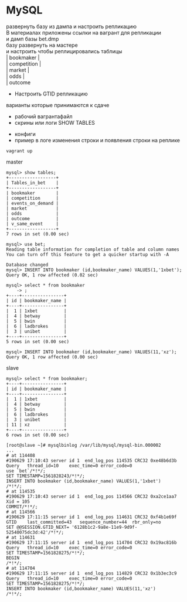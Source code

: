 #  MySQL
развернуть базу из дампа и настроить репликацию<br>
В материалах приложены ссылки на вагрант для репликации<br>
и дамп базы bet.dmp<br>
базу развернуть на мастере<br>
и настроить чтобы реплицировались таблицы<br>
| bookmaker |<br>
| competition |<br>
| market |<br>
| odds |<br>
| outcome<br>

* Настроить GTID репликацию

варианты которые принимаются к сдаче<br>
- рабочий вагрантафайл<br>
- скрины или логи SHOW TABLES<br>
* конфиги<br>
* пример в логе изменения строки и появления строки на реплике <br>


```
vagrant up
```
master
```
mysql> show tables;
+------------------+
| Tables_in_bet    |
+------------------+
| bookmaker        |
| competition      |
| events_on_demand |
| market           |
| odds             |
| outcome          |
| v_same_event     |
+------------------+
7 rows in set (0.00 sec)

mysql> use bet;
Reading table information for completion of table and column names
You can turn off this feature to get a quicker startup with -A

Database changed
mysql> INSERT INTO bookmaker (id,bookmaker_name) VALUES(1,'1xbet');
Query OK, 1 row affected (0.02 sec)

mysql> select * from bookmaker
    -> ;
+----+----------------+
| id | bookmaker_name |
+----+----------------+
|  1 | 1xbet          |
|  4 | betway         |
|  5 | bwin           |
|  6 | ladbrokes      |
|  3 | unibet         |
+----+----------------+
5 rows in set (0.00 sec)

mysql> INSERT INTO bookmaker (id,bookmaker_name) VALUES(11,'xz');
Query OK, 1 row affected (0.00 sec)
```


slave
```
mysql> select * from bookmaker;
+----+----------------+
| id | bookmaker_name |
+----+----------------+
|  1 | 1xbet          |
|  4 | betway         |
|  5 | bwin           |
|  6 | ladbrokes      |
|  3 | unibet         |
| 11 | xz             |
+----+----------------+
6 rows in set (0.00 sec)
```

```
[root@slave ~]# mysqlbinlog /var/lib/mysql/mysql-bin.000002
...
# at 114408
#190629 17:10:43 server id 1  end_log_pos 114535 CRC32 0xe48b6d3b 	Query	thread_id=10	exec_time=0	error_code=0
use `bet`/*!*/;
SET TIMESTAMP=1561828243/*!*/;
INSERT INTO bookmaker (id,bookmaker_name) VALUES(1,'1xbet')
/*!*/;
# at 114535
#190629 17:10:43 server id 1  end_log_pos 114566 CRC32 0xa2ce1aa7 	Xid = 105
COMMIT/*!*/;
# at 114566
#190629 17:11:15 server id 1  end_log_pos 114631 CRC32 0xf4b1e69f 	GTID	last_committed=43	sequence_number=44	rbr_only=no
SET @@SESSION.GTID_NEXT= '6128b1c2-9a8e-11e9-9d9f-52540075dc3d:42'/*!*/;
# at 114631
#190629 17:11:15 server id 1  end_log_pos 114704 CRC32 0x19ac816b 	Query	thread_id=10	exec_time=0	error_code=0
SET TIMESTAMP=1561828275/*!*/;
BEGIN
/*!*/;
# at 114704
#190629 17:11:15 server id 1  end_log_pos 114829 CRC32 0x1b3ec3c9 	Query	thread_id=10	exec_time=0	error_code=0
SET TIMESTAMP=1561828275/*!*/;
INSERT INTO bookmaker (id,bookmaker_name) VALUES(11,'xz')
/*!*/;
```
